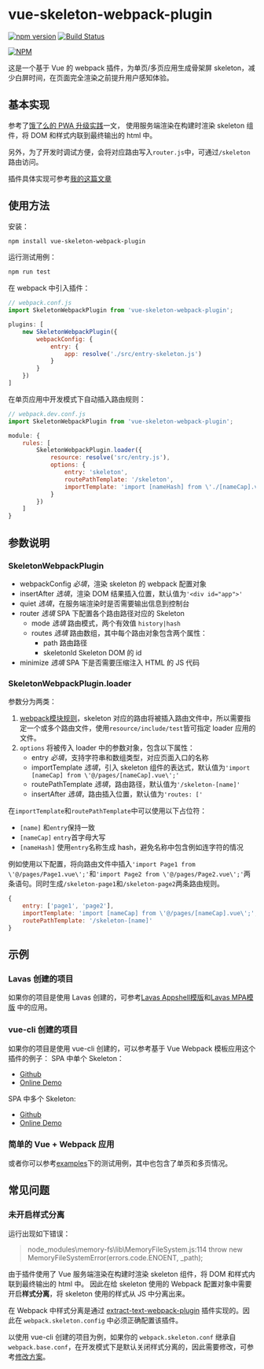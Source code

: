 vue-skeleton-webpack-plugin
===================

[![npm version](https://badge.fury.io/js/vue-skeleton-webpack-plugin.svg)](https://badge.fury.io/js/vue-skeleton-webpack-plugin)
[![Build Status](https://travis-ci.org/lavas-project/vue-skeleton-webpack-plugin.svg?branch=master)](https://travis-ci.org/lavas-project/vue-skeleton-webpack-plugin)

[![NPM](https://nodei.co/npm/vue-skeleton-webpack-plugin.png?downloads=true&downloadRank=true&stars=true)](https://nodei.co/npm/vue-skeleton-webpack-plugin/)

这是一个基于 Vue 的 webpack 插件，为单页/多页应用生成骨架屏 skeleton，减少白屏时间，在页面完全渲染之前提升用户感知体验。

## 基本实现

参考了[饿了么的 PWA 升级实践](https://huangxuan.me/2017/07/12/upgrading-eleme-to-pwa/)一文，
使用服务端渲染在构建时渲染 skeleton 组件，将 DOM 和样式内联到最终输出的 html 中。

另外，为了开发时调试方便，会将对应路由写入`router.js`中，可通过`/skeleton`路由访问。

插件具体实现可参考[我的这篇文章](https://xiaoiver.github.io/coding/2017/07/30/%E4%B8%BAvue%E9%A1%B9%E7%9B%AE%E6%B7%BB%E5%8A%A0%E9%AA%A8%E6%9E%B6%E5%B1%8F.html)

## 使用方法

安装：
```bash
npm install vue-skeleton-webpack-plugin
```

运行测试用例：
```bash
npm run test
```

在 webpack 中引入插件：
```js
// webpack.conf.js
import SkeletonWebpackPlugin from 'vue-skeleton-webpack-plugin';

plugins: [
    new SkeletonWebpackPlugin({
        webpackConfig: {
            entry: {
                app: resolve('./src/entry-skeleton.js')
            }
        }
    })
]
```

在单页应用中开发模式下自动插入路由规则：
```js
// webpack.dev.conf.js
import SkeletonWebpackPlugin from 'vue-skeleton-webpack-plugin';

module: {
    rules: [
        SkeletonWebpackPlugin.loader({
            resource: resolve('src/entry.js'), 
            options: {
                entry: 'skeleton',
                routePathTemplate: '/skeleton',
                importTemplate: 'import [nameHash] from \'./[nameCap].vue\';'
            }
        })
    ]
}
```

## 参数说明

### SkeletonWebpackPlugin

- webpackConfig *必填*，渲染 skeleton 的 webpack 配置对象
- insertAfter *选填*，渲染 DOM 结果插入位置，默认值为`'<div id="app">'`
- quiet *选填*，在服务端渲染时是否需要输出信息到控制台
- router *选填* SPA 下配置各个路由路径对应的 Skeleton
    - mode *选填* 路由模式，两个有效值 `history|hash`
    - routes *选填* 路由数组，其中每个路由对象包含两个属性：
        - path 路由路径
        - skeletonId Skeleton DOM 的 id
- minimize *选填* SPA 下是否需要压缩注入 HTML 的 JS 代码

### SkeletonWebpackPlugin.loader

参数分为两类：
1. [ webpack模块规则](https://doc.webpack-china.org/configuration/module/#rule)，skeleton 对应的路由将被插入路由文件中，所以需要指定一个或多个路由文件，使用`resource/include/test`皆可指定 loader 应用的文件。
2. `options` 将被传入 loader 中的参数对象，包含以下属性：
    - entry *必填*，支持字符串和数组类型，对应页面入口的名称
    - importTemplate *选填*，引入 skeleton 组件的表达式，默认值为`'import [nameCap] from \'@/pages/[nameCap].vue\';'`
    - routePathTemplate *选填*，路由路径，默认值为`'/skeleton-[name]'`
    - insertAfter *选填*，路由插入位置，默认值为`'routes: ['`

在`importTemplate`和`routePathTemplate`中可以使用以下占位符：
- `[name]` 和`entry`保持一致
- `[nameCap]` `entry`首字母大写
- `[nameHash]` 使用`entry`名称生成 hash，避免名称中包含例如连字符的情况

例如使用以下配置，将向路由文件中插入`'import Page1 from \'@/pages/Page1.vue\';'`和`'import Page2 from \'@/pages/Page2.vue\';'`两条语句。同时生成`/skeleton-page1`和`/skeleton-page2`两条路由规则。
```js
{
    entry: ['page1', 'page2'],
    importTemplate: 'import [nameCap] from \'@/pages/[nameCap].vue\';',
    routePathTemplate: '/skeleton-[name]'
}
```

## 示例

### Lavas 创建的项目

如果你的项目是使用 Lavas 创建的，可参考[Lavas Appshell模版](https://github.com/lavas-project/lavas-template-vue-appshell)和[Lavas MPA模版](https://github.com/lavas-project/lavas-template-vue-mpa) 中的应用。

### vue-cli 创建的项目

如果你的项目是使用 vue-cli 创建的，可以参考基于 Vue Webpack 模板应用这个插件的例子：
SPA 中单个 Skeleton：
* [Github](https://github.com/xiaoiver/skeleton-demo)
* [Online Demo](https://xiaoiver.github.io/skeleton-demo/#/)

SPA 中多个 Skeleton:
* [Github](https://github.com/xiaoiver/multi-skeleton-demo)
* [Online Demo](https://xiaoiver.github.io/multi-skeleton-demo/#/)

### 简单的 Vue + Webpack 应用

或者你可以参考[examples](https://github.com/lavas-project/vue-skeleton-webpack-plugin/tree/master/examples)下的测试用例，其中也包含了单页和多页情况。

## 常见问题

### 未开启样式分离

运行出现如下错误：
> node_modules\memory-fs\lib\MemoryFileSystem.js:114
> throw new MemoryFileSystemError(errors.code.ENOENT, _path);

由于插件使用了 Vue 服务端渲染在构建时渲染 skeleton 组件，将 DOM 和样式内联到最终输出的 html 中。
因此在给 skeleton 使用的 Webpack 配置对象中需要开启**样式分离**，将 skeleton 使用的样式从 JS 中分离出来。

在 Webpack 中样式分离是通过 [extract-text-webpack-plugin](https://doc.webpack-china.org/plugins/extract-text-webpack-plugin) 插件实现的。因此在 `webpack.skeleton.config` 中必须正确配置该插件。

以使用 vue-cli 创建的项目为例，如果你的 `webpack.skeleton.conf` 继承自 `webpack.base.conf`，在开发模式下是默认关闭样式分离的，因此需要修改，可参考[修改方案](https://github.com/lavas-project/vue-skeleton-webpack-plugin/issues/11#issuecomment-377845362)。
